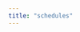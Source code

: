```yaml
---
title: "schedules"
---
```

<div class="container mt-4 mb-8" id="all"></div>
<style>
.header{
    font-weight: 600;
    background-color: var(--bs-secondary);
    text-align: center;
    padding-top: 0.5em;
    padding-bottom: 0.5em;
}
.cell{
    text-align:center;
    padding-top: 0.3em;
    padding-bottom: 0.3em;
    border-bottom: 1px solid var(--bs-secondary);
}
</style>
<script>
async function fetchScript(scriptId){
    let script = await fetch('/api/v1/scripts/' + scriptId).then(r => r.json());
    console.log(script);
    return /*html*/`${script.name} <span class="badge text-bg-secondary">${script.version}</span>`;
}
async function init(){
    let schedules = await fetch('/api/v1/schedules').then(r => r.json());
    if (schedules.error == "Invalid token") { window.location.href = "/login" }
    console.log(schedules);
    let s = /*html*/`<div class="row">
        <div class="header col" style="border-top-left-radius:1em;">id</div>
        <div class="header col">script</div>
        <div class="header col">timer</div>
        <div class="header col">target</div>
        <div class="header col">last activity</div>
        <div class="header col" style="border-top-right-radius:1em;">next run</div>
    </div>`;
    for(schedule of schedules){
        s += /*html*/`<div class="row">
            <div class="cell col">${schedule.id}</div>
            <div class="cell col" id="x${schedule.script_id}">${await fetchScript(schedule.script_id)}</div>
            <div class="cell col">${schedule.timer.cron || schedule.timer.timestamp}</div>
            <div class="cell col">${schedule.target.host_id || schedule.target.attributes}</div>
            <div class="cell col">${schedule.last_execution}</div>
            <div class="cell col"></div>
        </div>`;
    }
    document.querySelector("#all").innerHTML=s;
}
init()
</script>
